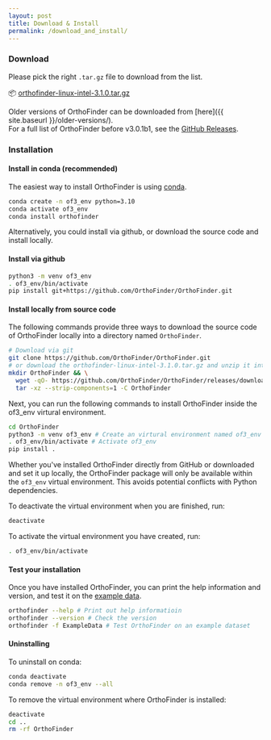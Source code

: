 ```yaml
---
layout: post
title: Download & Install
permalink: /download_and_install/
---
```


<!-- <h2 style="margin-bottom: 1.2rem;"><strong>Download & Install</strong></h2> -->

### Download

Please pick the right `.tar.gz` file to download from the list.



<div class="download-item">
  📦 
    <a href="https://github.com/OrthoFinder/OrthoFinder/releases/download/v3.1.0/orthofinder-linux-intel-3.1.0.tar.gz" class="btn">
        orthofinder-linux-intel-3.1.0.tar.gz
    </a>
    <span class="download-count" data-asset="orthofinder-linux-intel-3.1.0.tar.gz">
    <i class="fa fa-download" aria-hidden="true"></i>
    </span>
</div>
<!--more-->

Older versions of OrthoFinder can be downloaded from [here]({{ site.baseurl }}/older-versions/).  
For a full list of OrthoFinder before v3.0.1b1, see the [GitHub Releases](https://github.com/davidemms/OrthoFinder/releases).


### Installation

#### Install in conda (recommended) 

The easiest way to install OrthoFinder is using [conda](https://www.machinelearningplus.com/deployment/conda-create-environment-and-everything-you-need-to-know-to-manage-conda-virtual-environment/).

```bash
conda create -n of3_env python=3.10
conda activate of3_env
conda install orthofinder
```

Alternatively, you could install via github, or download the source code and install locally.

#### Install via github
```bash
python3 -m venv of3_env 
. of3_env/bin/activate
pip install git+https://github.com/OrthoFinder/OrthoFinder.git
```

#### Install locally from source code

The following commands provide three ways to download the source code of OrthoFinder locally into a directory named `OrthoFinder`.
```bash
# Download via git 
git clone https://github.com/OrthoFinder/OrthoFinder.git
# or download the orthofinder-linux-intel-3.1.0.tar.gz and unzip it into OrthoFinder if you are on a Linux Intel machine
mkdir OrthoFinder && \
  wget -qO- https://github.com/OrthoFinder/OrthoFinder/releases/download/v3.1.0/orthofinder-linux-intel-3.1.0.tar.gz | \
  tar -xz --strip-components=1 -C OrthoFinder
```

Next, you can run the following commands to install OrthoFinder inside the of3_env virtural environment.
```bash
cd OrthoFinder
python3 -m venv of3_env # Create an virtural environment named of3_env
. of3_env/bin/activate # Activate of3_env
pip install .
```

Whether you've installed OrthoFinder directly from GitHub or downloaded and set it up locally, the OrthoFinder package will only be available within the `of3_env` virtual environment. This avoids potential conflicts with Python dependencies.

To deactivate the virtual environment when you are finished, run:
```bash
deactivate
```

To activate the virtual environment you have created, run:
```bash
. of3_env/bin/activate
```


#### Test your installation

Once you have installed OrthoFinder, you can print the help information and version, and test it on the [example data](https://github.com/OrthoFinder/OrthoFinder/tree/master/ExampleData).

```bash
orthofinder --help # Print out help informatioin
orthofinder --version # Check the version
orthofinder -f ExampleData # Test OrthoFinder on an example dataset
```

#### Uninstalling
To uninstall on conda:
```bash
conda deactivate
conda remove -n of3_env --all
```
To remove the virtual environment where OrthoFinder is installed:
```bash
deactivate
cd ..
rm -rf OrthoFinder
```